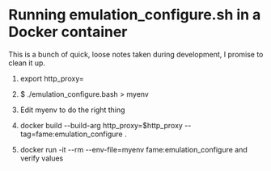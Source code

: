 # Running emulation_configure.sh in a Docker container

This is a bunch of quick, loose notes taken during development, I promise
to clean it up.

1. export http_proxy=<wherever your proxy is>

1. $ ./emulation_configure.bash > myenv

1. Edit myenv to do the right thing

1. docker build --build-arg http_proxy=$http_proxy --tag=fame:emulation_configure .

1. docker run -it --rm --env-file=myenv fame:emulation_configure
   and verify values


